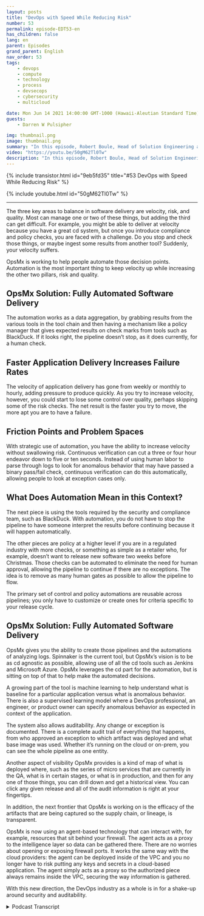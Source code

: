 ```yaml
---
layout: posts
title: "DevOps with Speed While Reducing Risk"
number: 53
permalink: episode-EDT53-en
has_children: false
lang: en
parent: Episodes
grand_parent: English
nav_order: 53
tags:
    - devops
    - compute
    - technology
    - process
    - devsecops
    - cybersecurity
    - multicloud

date: Mon Jun 14 2021 14:00:00 GMT-1000 (Hawaii-Aleutian Standard Time)
guests:
    - Darren W Pulsipher

img: thumbnail.png
image: thumbnail.png
summary: "In this episode, Robert Boule, Head of Solution Engineering at OpsMx, joins Darren to talk about improving speed without increasing risk in the DevOps process. The three key areas to balance in software delivery are velocity, risk, and quality. Most can manage one or two of these things, but adding the third can get difficult. For example, you might be able to deliver at velocity because you have a great cd system, but once you introduce compliance and policy checks, you are faced with a challenge. Do you stop and check those things, or maybe ingest some results from another tool? Suddenly, your velocity suffers."
video: "https://youtu.be/50gM62Tl0Tw"
description: "In this episode, Robert Boule, Head of Solution Engineering at OpsMx, joins Darren to talk about improving speed without increasing risk in the DevOps process. The three key areas to balance in software delivery are velocity, risk, and quality. Most can manage one or two of these things, but adding the third can get difficult. For example, you might be able to deliver at velocity because you have a great cd system, but once you introduce compliance and policy checks, you are faced with a challenge. Do you stop and check those things, or maybe ingest some results from another tool? Suddenly, your velocity suffers."
---
```


<div>
{% include transistor.html id="9eb5fd35" title="#53 DevOps with Speed While Reducing Risk" %}

{% include youtube.html id="50gM62Tl0Tw" %}
</div>

---

The three key areas to balance in software delivery are velocity, risk, and quality. Most can manage one or two of these things, but adding the third can get difficult.  For example, you might be able to deliver at velocity because you have a great cd system, but once you introduce compliance and policy checks, you are faced with a challenge. Do you stop and check those things, or maybe ingest some results from another tool? Suddenly, your velocity suffers.

OpsMx is working to help people automate those decision points. Automation is the most important thing to keep velocity up while increasing the other two pillars, risk and quality.

## OpsMx Solution: Fully Automated Software Delivery

The automation works as a data aggregation, by grabbing results from the various tools in the tool chain and then having a mechanism like a policy manager that gives expected results on check marks from tools such as BlackDuck. If it looks right, the pipeline doesn’t stop, as it does currently, for a human check.

## Faster Application Delivery Increases Failure Rates

The velocity of application delivery has gone from weekly or monthly to hourly, adding pressure to produce quickly. As you try to increase velocity, however, you could start to lose some control over quality, perhaps skipping some of the risk checks. The net result is the faster you try to move, the more apt you are to have a failure.

## Friction Points and Problem Spaces

With strategic use of automation, you have the ability to increase velocity without swallowing risk. Continuous verification can cut a three or four hour endeavor down to five or ten seconds. Instead of using human labor to parse through logs to look for anomalous behavior that may have passed a binary pass/fail check, continuous verification can do this automatically, allowing people to look at exception cases only.

## What Does Automation Mean in this Context?

The next piece is using the tools required by the security and compliance team, such as BlackDuck. With automation, you do not have to stop the pipeline to have someone interpret the results before continuing because it will happen automatically.

The other pieces are policy at a higher level if you are in a regulated industry with more checks, or something as simple as a retailer who, for example, doesn’t want to release new software two weeks before Christmas. Those checks can be automated to eliminate the need for human approval, allowing the pipeline to continue if there are no exceptions. The idea is to remove as many human gates as possible to allow the pipeline to flow.

The primary set of control and policy automations are reusable across pipelines; you only have to customize or create ones for criteria specific to your release cycle.

## OpsMx Solution: Fully Automated Software Delivery

OpsMx gives you the ability to create those pipelines and the automations of analyzing logs. Spinnaker is the current tool, but OpsMx’s vision is to be as cd agnostic as possible, allowing use of all the cd tools such as Jenkins and Microsoft Azure. OpsMx leverages the cd part for the automation, but is sitting on top of that to help make the automated decisions.

A growing part of the tool is machine learning to help understand what is baseline for a particular application versus what is anomalous behavior. There is also a supervised learning model where a DevOps professional, an engineer, or product owner can specify anomalous behavior as expected in context of the application.

The system also allows auditability. Any change or exception is documented. There is a complete audit trail of everything that happens, from who approved an exception to which artifact was deployed and what base image was used. Whether it’s running on the cloud or on-prem, you can see the whole pipeline as one entity.

Another aspect of visibility OpsMx provides is a kind of map of what is deployed where, such as the series of micro services that are currently in the QA, what is in certain stages, or what is in production, and then for any one of those things, you can drill down and get a historical view. You can click any given release and all of the audit information is right at your fingertips.  

In addition, the next frontier that OpsMx is working on is the efficacy of the artifacts that are being captured so the supply chain, or lineage, is transparent.

OpsMx is now using an agent-based technology that can interact with, for example, resources that sit behind your firewall. The agent acts as a proxy to the intelligence layer so data can be gathered there. There are no worries about opening or exposing firewall ports. It works the same way with the cloud providers: the agent can be deployed inside of the VPC and you no longer have to risk putting any keys and secrets in a cloud-based application. The agent simply acts as a proxy so the authorized piece always remains inside the VPC, securing the way information is gathered.

With this new direction, the DevOps industry as a whole is in for a shake-up around security and auditability. 



<details>
<summary> Podcast Transcript </summary>

<p></p>

</details>
